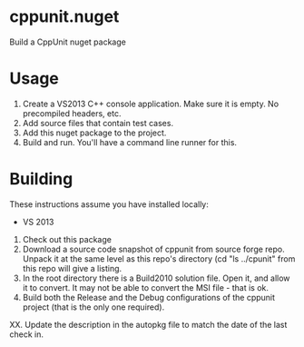 cppunit.nuget
=============

Build a CppUnit nuget package

Usage
=====

1. Create a VS2013 C++ console application. Make sure it is empty. No precompiled headers, etc.
2. Add source files that contain test cases.
3. Add this nuget package to the project.
4. Build and run. You'll have a command line runner for this.

Building
========

These instructions assume you have installed locally:
- VS 2013

1. Check out this package
2. Download a source code snapshot of cppunit from source forge repo. Unpack it at the same level as this repo's directory (cd "ls ../cpunit" from this repo will give a listing.
3. In the root directory there is a Build2010 solution file. Open it, and allow it to convert. It may not be able to convert the MSI file - that is ok.
4. Build both the Release and the Debug configurations of the cppunit project (that is the only one required).

XX. Update the description in the autopkg file to match the date of the last check in.

